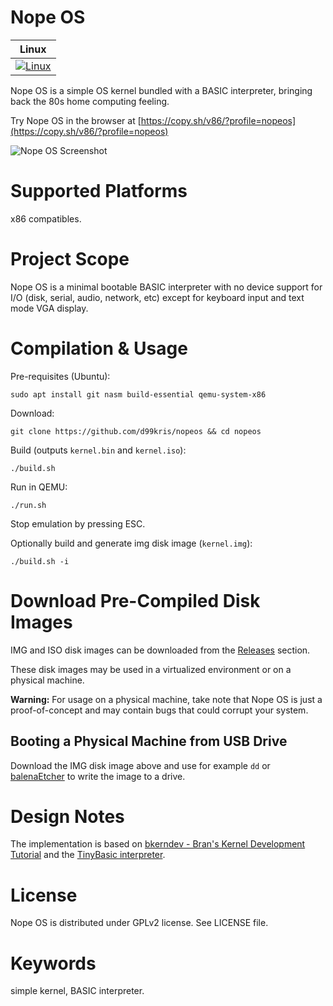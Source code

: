 Nope OS
=======

| **Linux** |
|-----------|
| [![Linux](https://github.com/d99kris/nopeos/workflows/Linux/badge.svg)](https://github.com/d99kris/nopeos/actions?query=workflow%3ALinux) |

Nope OS is a simple OS kernel bundled with a BASIC interpreter, bringing
back the 80s home computing feeling.

Try Nope OS in the browser at [https://copy.sh/v86/?profile=nopeos](https://copy.sh/v86/?profile=nopeos)

![Nope OS Screenshot](/doc/nopeos-helloworld.png)

Supported Platforms
===================
x86 compatibles.

Project Scope
=============
Nope OS is a minimal bootable BASIC interpreter with no device support for
I/O (disk, serial, audio, network, etc) except for keyboard input and text mode
VGA display.

Compilation & Usage
===================
Pre-requisites (Ubuntu):

    sudo apt install git nasm build-essential qemu-system-x86

Download:

    git clone https://github.com/d99kris/nopeos && cd nopeos

Build (outputs `kernel.bin` and `kernel.iso`):

    ./build.sh

Run in QEMU:

    ./run.sh

Stop emulation by pressing ESC.

Optionally build and generate img disk image (`kernel.img`):

    ./build.sh -i

Download Pre-Compiled Disk Images
=================================
IMG and ISO disk images can be downloaded from the
[Releases](https://github.com/d99kris/nopeos/releases) section.

These disk images may be used in a virtualized environment or on a physical
machine.

**Warning:** For usage on a physical machine, take note that Nope OS is just a
proof-of-concept and may contain bugs that could corrupt your system.

Booting a Physical Machine from USB Drive
-----------------------------------------
Download the IMG disk image above and use for example `dd` or
[balenaEtcher](https://www.balena.io/etcher) to write the image to a drive.

Design Notes
============
The implementation is based on
[bkerndev - Bran's Kernel Development Tutorial](http://www.osdever.net/bkerndev/Docs/title.htm)
and the
[TinyBasic interpreter](http://www.ittybittycomputers.com/IttyBitty/TinyBasic/).

License
=======
Nope OS is distributed under GPLv2 license. See LICENSE file.

Keywords
========
simple kernel, BASIC interpreter.

